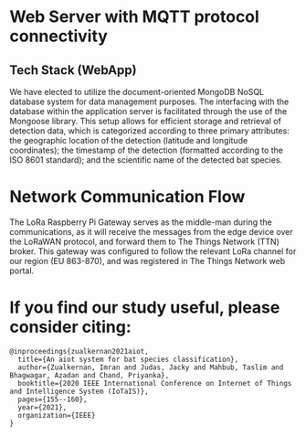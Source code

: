 # Web Server with MQTT protocol connectivity 

## Tech Stack (WebApp)

We have elected to utilize the document-oriented MongoDB NoSQL database system for data management purposes. The interfacing with the database within the application server is facilitated through the use of the Mongoose library. This setup allows for efficient storage and retrieval of detection data, which is categorized according to three primary attributes: the geographic location of the detection (latitude and longitude coordinates); the timestamp of the detection (formatted according to the ISO 8601 standard); and the scientific name of the detected bat species. 

# Network Communication Flow

The LoRa Raspberry Pi Gateway serves as the middle-man during the communications, as it will receive the messages from the edge device over the LoRaWAN protocol, and forward them to The Things Network (TTN) broker. This gateway was configured to follow the relevant LoRa channel for our region (EU 863-870), and was registered in The Things Network web portal.


# If you find our study useful, please consider citing: 
```
@inproceedings{zualkernan2021aiot,
  title={An aiot system for bat species classification},
  author={Zualkernan, Imran and Judas, Jacky and Mahbub, Taslim and Bhagwagar, Azadan and Chand, Priyanka},
  booktitle={2020 IEEE International Conference on Internet of Things and Intelligence System (IoTaIS)},
  pages={155--160},
  year={2021},
  organization={IEEE}
}

```
